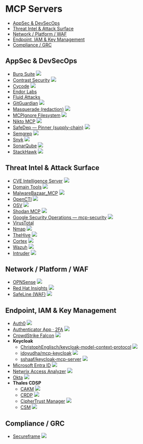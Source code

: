 # MCP Servers

- [AppSec & DevSecOps](#appsec--devsecops)
- [Threat Intel & Attack Surface](#threat-intel--attack-surface)
- [Network / Platform / WAF](#network--platform--waf)
- [Endpoint, IAM & Key Management](#endpoint-iam--key-management)
- [Compliance / GRC](#compliance--grc)

## AppSec & DevSecOps

- [Burp Suite](https://github.com/PortSwigger/mcp-server) [![](https://img.shields.io/github/stars/PortSwigger/mcp-server?label=)](https://github.com/PortSwigger/mcp-server)
- [Contrast Security](https://github.com/Contrast-Security-OSS/mcp-contrast) [![](https://img.shields.io/github/stars/Contrast-Security-OSS/mcp-contrast?label=)](https://github.com/Contrast-Security-OSS/mcp-contrast)
- [Cycode](https://github.com/cycodehq/cycode-cli) [![](https://img.shields.io/github/stars/cycodehq/cycode-cli?label=)](https://github.com/cycodehq/cycode-cli)
- [Endor Labs](https://docs.endorlabs.com/deployment/ide/mcp/)
- [Fluid Attacks](https://docs.fluidattacks.com/mcp/)
- [GitGuardian](https://github.com/GitGuardian/gg-mcp) [![](https://img.shields.io/github/stars/GitGuardian/gg-mcp?label=)](https://github.com/GitGuardian/gg-mcp)
- [Masquerade (redaction)](https://github.com/postralai/masquerade) [![](https://img.shields.io/github/stars/postralai/masquerade?label=)](https://github.com/postralai/masquerade)
- [MCPIgnore Filesystem](https://github.com/CyberhavenInc/filesystem-mcpignore) [![](https://img.shields.io/github/stars/CyberhavenInc/filesystem-mcpignore?label=)](https://github.com/CyberhavenInc/filesystem-mcpignore)
- [Nikto MCP](https://github.com/weldpua2008/nikto-mcp) [![](https://img.shields.io/github/stars/weldpua2008/nikto-mcp?label=)](https://github.com/weldpua2008/nikto-mcp)
- [SafeDep — Pinner (supply-chain)](https://github.com/safedep/pinner-mcp) [![](https://img.shields.io/github/stars/safedep/pinner-mcp?label=)](https://github.com/safedep/pinner-mcp)
- [Semgrep](https://github.com/semgrep/mcp) [![](https://img.shields.io/github/stars/semgrep/mcp?label=)](https://github.com/semgrep/mcp)
- [Snyk](https://github.com/snyk/snyk-ls) [![](https://img.shields.io/github/stars/snyk/snyk-ls?label=)](https://github.com/snyk/snyk-ls)
- [SonarQube](https://github.com/SonarSource/sonarqube-mcp-server) [![](https://img.shields.io/github/stars/SonarSource/sonarqube-mcp-server?label=)](https://github.com/SonarSource/sonarqube-mcp-server)
- [StackHawk](https://github.com/stackhawk/stackhawk-mcp) [![](https://img.shields.io/github/stars/stackhawk/stackhawk-mcp?label=)](https://github.com/stackhawk/stackhawk-mcp)

## Threat Intel & Attack Surface

- [CVE Intelligence Server](https://github.com/gnlds/mcp-cve-intelligence-server-lite) [![](https://img.shields.io/github/stars/gnlds/mcp-cve-intelligence-server-lite?label=)](https://github.com/gnlds/mcp-cve-intelligence-server-lite)
- [Domain Tools](https://github.com/deshabhishek007/domain-tools-mcp-server) [![](https://img.shields.io/github/stars/deshabhishek007/domain-tools-mcp-server?label=)](https://github.com/deshabhishek007/domain-tools-mcp-server)
- [MalwareBazaar_MCP](https://github.com/mytechnotalent/MalwareBazaar_MCP) [![](https://img.shields.io/github/stars/mytechnotalent/MalwareBazaar_MCP?label=)](https://github.com/mytechnotalent/MalwareBazaar_MCP)
- [OpenCTI](https://github.com/Spathodea-Network/opencti-mcp) [![](https://img.shields.io/github/stars/Spathodea-Network/opencti-mcp?label=)](https://github.com/Spathodea-Network/opencti-mcp)
- [OSV](https://github.com/StacklokLabs/osv-mcp) [![](https://img.shields.io/github/stars/StacklokLabs/osv-mcp?label=)](https://github.com/StacklokLabs/osv-mcp)
- [Shodan MCP](https://github.com/Hexix23/shodan-mcp) [![](https://img.shields.io/github/stars/Hexix23/shodan-mcp?label=)](https://github.com/Hexix23/shodan-mcp)
- [Google Security Operations — mcp-security](https://github.com/google/mcp-security) [![](https://img.shields.io/github/stars/google/mcp-security?label=)](https://github.com/google/mcp-security)
- [VirusTotal](https://github.com/BurtTheCoder/vt-mcp-virustotal)
- [Nmap](https://github.com/joswr1ght/nmap-mcp) [![](https://img.shields.io/github/stars/joswr1ght/nmap-mcp?label=)](https://github.com/joswr1ght/nmap-mcp)
- [TheHive](https://github.com/gbrigandi/mcp-server-thehive) [![](https://img.shields.io/github/stars/gbrigandi/mcp-server-thehive?label=)](https://github.com/gbrigandi/mcp-server-thehive)
- [Cortex](https://github.com/gbrigandi/mcp-server-cortex) [![](https://img.shields.io/github/stars/gbrigandi/mcp-server-cortex?label=)](https://github.com/gbrigandi/mcp-server-cortex)
- [Wazuh](https://github.com/gbrigandi/mcp-server-wazuh) [![](https://img.shields.io/github/stars/gbrigandi/mcp-server-wazuh?label=)](https://github.com/gbrigandi/mcp-server-wazuh)
- [Intruder](https://github.com/intruder-io/intruder-mcp) [![](https://img.shields.io/github/stars/intruder-io/intruder-mcp?label=)](https://github.com/intruder-io/intruder-mcp)

## Network / Platform / WAF

- [OPNSense](https://github.com/vespo92/OPNSenseMCP) [![](https://img.shields.io/github/stars/vespo92/OPNSenseMCP?label=)](https://github.com/vespo92/OPNSenseMCP)
- [Red Hat Insights](https://github.com/RedHatInsights/insights-mcp) [![](https://img.shields.io/github/stars/RedHatInsights/insights-mcp?label=)](https://github.com/RedHatInsights/insights-mcp)
- [SafeLine (WAF)](https://github.com/chaitin/SafeLine/tree/main/mcp_server) [![](https://img.shields.io/github/stars/chaitin/SafeLine?label=)](https://github.com/chaitin/SafeLine)

## Endpoint, IAM & Key Management

- [Auth0](https://github.com/auth0/auth0-mcp-server) [![](https://img.shields.io/github/stars/auth0/auth0-mcp-server?label=)](https://github.com/auth0/auth0-mcp-server)
- [Authenticator App · 2FA](https://github.com/firstorderai/authenticator_mcp) [![](https://img.shields.io/github/stars/firstorderai/authenticator_mcp?label=)](https://github.com/firstorderai/authenticator_mcp)
- [CrowdStrike Falcon](https://github.com/CrowdStrike/falcon-mcp) [![](https://img.shields.io/github/stars/CrowdStrike/falcon-mcp?label=)](https://github.com/CrowdStrike/falcon-mcp)
- **Keycloak**
  - [ChristophEnglisch/keycloak-model-context-protocol](https://github.com/ChristophEnglisch/keycloak-model-context-protocol) [![](https://img.shields.io/github/stars/ChristophEnglisch/keycloak-model-context-protocol?label=)](https://github.com/ChristophEnglisch/keycloak-model-context-protocol)
  - [idoyudha/mcp-keycloak](https://github.com/idoyudha/mcp-keycloak) [![](https://img.shields.io/github/stars/idoyudha/mcp-keycloak?label=)](https://github.com/idoyudha/mcp-keycloak)
  - [sshaaf/keycloak-mcp-server](https://github.com/sshaaf/keycloak-mcp-server) [![](https://img.shields.io/github/stars/sshaaf/keycloak-mcp-server?label=)](https://github.com/sshaaf/keycloak-mcp-server)
- [Microsoft Entra ID](https://github.com/hieuttmmo/entraid-mcp-server) [![](https://img.shields.io/github/stars/hieuttmmo/entraid-mcp-server?label=)](https://github.com/hieuttmmo/entraid-mcp-server)
- [Netwrix Access Analyzer](https://github.com/netwrix/mcp-server-naa) [![](https://img.shields.io/github/stars/netwrix/mcp-server-naa?label=)](https://github.com/netwrix/mcp-server-naa)
- [Okta](https://github.com/kapilduraphe/okta-mcp-server) [![](https://img.shields.io/github/stars/kapilduraphe/okta-mcp-server?label=)](https://github.com/kapilduraphe/okta-mcp-server)
- **Thales CDSP**
  - [CAKM](https://github.com/sanyambassi/thales-cdsp-cakm-mcp-server) [![](https://img.shields.io/github/stars/sanyambassi/thales-cdsp-cakm-mcp-server?label=)](https://github.com/sanyambassi/thales-cdsp-cakm-mcp-server)
  - [CRDP](https://github.com/sanyambassi/thales-cdsp-crdp-mcp-server) [![](https://img.shields.io/github/stars/sanyambassi/thales-cdsp-crdp-mcp-server?label=)](https://github.com/sanyambassi/thales-cdsp-crdp-mcp-server)
  - [CipherTrust Manager](https://github.com/sanyambassi/ciphertrust-manager-mcp-server) [![](https://img.shields.io/github/stars/sanyambassi/ciphertrust-manager-mcp-server?label=)](https://github.com/sanyambassi/ciphertrust-manager-mcp-server)
  - [CSM](https://github.com/sanyambassi/thales-cdsp-csm-mcp-server) [![](https://img.shields.io/github/stars/sanyambassi/thales-cdsp-csm-mcp-server?label=)](https://github.com/sanyambassi/thales-cdsp-csm-mcp-server)

## Compliance / GRC

- [Secureframe](https://github.com/secureframe/secureframe-mcp-server) [![](https://img.shields.io/github/stars/secureframe/secureframe-mcp-server?label=)](https://github.com/secureframe/secureframe-mcp-server)
